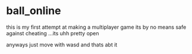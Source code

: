 # ball_online

this is my first attempt at making a multiplayer game
its by no means safe against cheating ...its uhh pretty open

anyways just move with wasd and thats abt it
